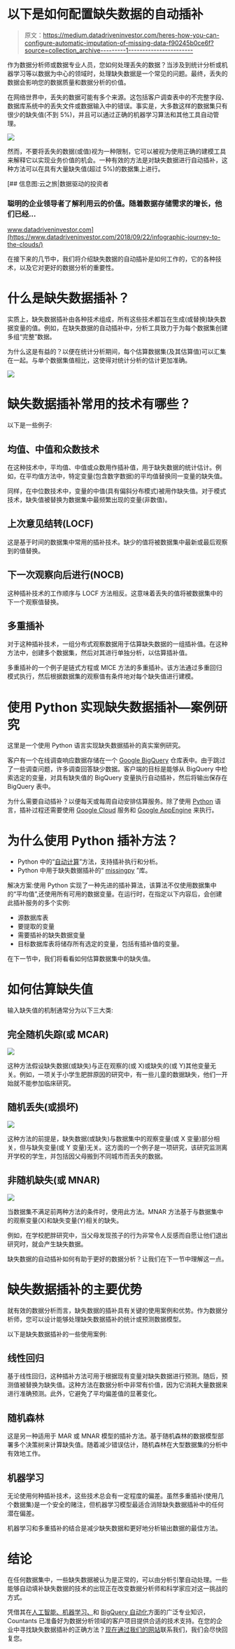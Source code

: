 # 以下是如何配置缺失数据的自动插补

> 原文：<https://medium.datadriveninvestor.com/heres-how-you-can-configure-automatic-imputation-of-missing-data-f90245b0ce6f?source=collection_archive---------1----------------------->

作为数据分析师或数据专业人员，您如何处理丢失的数据？当涉及到统计分析或机器学习等以数据为中心的领域时，处理缺失数据是一个常见的问题。最终，丢失的数据会影响您的数据质量和数据分析的价值。

在网络世界中，丢失的数据可能有多个来源。这包括客户调查表中的不完整字段、数据库系统中的丢失文件或数据输入中的错误。事实是，大多数这样的数据集只有很少的缺失值(不到 5%)，并且可以通过正确的机器学习算法和其他工具自动管理。

![](img/f69b13862119eb8d871738eaa14f7f5f.png)

然而，不要将丢失的数据(或值)视为一种限制，它可以被视为使用正确的建模工具来解释它以实现业务价值的机会。一种有效的方法是对缺失数据进行自动插补，这种方法可以在具有大量缺失值(超过 5%)的数据集上进行。

[](https://www.datadriveninvestor.com/2018/09/22/infographic-journey-to-the-clouds/) [## 信息图:云之旅|数据驱动的投资者

### 聪明的企业领导者了解利用云的价值。随着数据存储需求的增长，他们已经…

www.datadriveninvestor.com](https://www.datadriveninvestor.com/2018/09/22/infographic-journey-to-the-clouds/) 

在接下来的几节中，我们将介绍缺失数据的自动插补是如何工作的，它的各种技术，以及它对更好的数据分析的重要性。

# 什么是缺失数据插补？

实质上，缺失数据插补由各种技术组成，所有这些技术都旨在生成(或替换)缺失数据变量的值。例如，在缺失数据的自动插补中，分析工具致力于为每个数据集创建多组“完整”数据。

为什么这是有益的？以便在统计分析期间，每个估算数据集(及其估算值)可以汇集在一起。与单个数据集值相比，这使得对统计分析的估计更加准确。

![](img/3af2f378580012d87f6afa041e67815d.png)

# 缺失数据插补常用的技术有哪些？

以下是一些例子:

## 均值、中值和众数技术

在这种技术中，平均值、中值或众数用作插补值，用于缺失数据的统计估计。例如，在平均值方法中，特定变量(包含数字数据)的平均值替换同一变量的缺失值。

同样，在中位数技术中，变量的中值(具有偏斜分布模式)被用作缺失值。对于模式技术，缺失值被替换为数据集中最频繁出现的变量(非数值)。

## 上次意见结转(LOCF)

这是基于时间的数据集中常用的插补技术。缺少的值将被数据集中最新或最后观察到的值替换。

## 下一次观察向后进行(NOCB)

这种插补技术的工作顺序与 LOCF 方法相反。这意味着丢失的值将被数据集中的下一个观察值替换。

## 多重插补

对于这种插补技术，一组分布式观察数据用于估算缺失数据的一组插补值。在这种方法中，创建多个数据集，然后对其进行单独分析，以估算插补值。

多重插补的一个例子是链式方程或 MICE 方法的多重插补。该方法通过多重回归模式执行，然后根据数据集的观察值有条件地对每个缺失值进行建模。

# 使用 Python 实现缺失数据插补—案例研究

这里是一个使用 Python 语言实现缺失数据插补的真实案例研究。

客户有一个在线调查响应数据存储在一个 [Google BigQuery](https://cloud.google.com/bigquery/) 仓库表中。由于跳过了一些调查问题，许多调查回答缺少数据。客户端的目标是能够从 BigQuery 中检索选定的变量，对具有缺失值的 BigQuery 变量执行自动插补，然后将输出保存在 BigQuery 表中。

为什么需要自动插补？以便每天或每周自动安排估算服务。除了使用 [Python](https://www.python.org/) 语言，插补过程还需要使用 [Google Cloud](https://cloud.google.com/) 服务和 [Google AppEngine](https://cloud.google.com/appengine/) 来执行。

# 为什么使用 Python 插补方法？

*   Python 中的“[自动计算](https://pypi.org/project/autoimpute/)”方法，支持插补执行和分析。
*   Python 中用于缺失数据插补的“ [missingpy](https://pypi.org/project/missingpy/) ”库。

解决方案:使用 Python 实现了一种先进的插补算法，该算法不仅使用数据集中的“平均值”,还使用所有可用的数据变量。在运行时，在指定以下内容后，会创建此插补服务的多个实例:

*   源数据库表
*   要提取的变量
*   需要插补的缺失数据变量
*   目标数据库表将储存所有选定的变量，包括有插补值的变量。

在下一节中，我们将看看如何估算数据集中的缺失值。

# 如何估算缺失值

输入缺失值的机制通常分为以下三大类:

## 完全随机失踪(或 MCAR)

![](img/9099f14b1f1c3184add7a4ca061a5d20.png)

这种方法假设缺失数据(或缺失)与正在观察的(或 X)或缺失的(或 Y)其他变量无关。例如，一项关于小学生肥胖原因的研究中，有一些儿童的数据缺失，他们一开始就不能参加临床研究。

## 随机丢失(或损坏)

![](img/a413b9d595fac4961c919bef0b38eb27.png)

这种方法的前提是，缺失数据(或缺失)与数据集中的观察变量(或 X 变量)部分相关，但与缺失变量(或 Y 变量)无关。这方面的一个例子是一项研究，该研究监测离开学校的学生，并包括因父母搬到不同城市而丢失的数据。

## 非随机缺失(或 MNAR)

![](img/3a60d8796af49b841c37086c3d64a160.png)

当数据集不满足前两种方法的条件时，使用此方法。MNAR 方法基于与数据集中的观察变量(X)和缺失变量(Y)相关的缺失。

例如，在学校肥胖研究中，当父母发现孩子的行为非常令人反感而自愿让他们退出研究时，就会产生缺失数据。

缺失数据的自动插补如何有助于更好的数据分析？让我们在下一节中理解这一点。

# 缺失数据插补的主要优势

就有效的数据分析而言，缺失数据的插补具有关键的使用案例和优势。作为数据分析师，您可以设计能够处理缺失数据插补的统计或预测数据模型。

以下是缺失数据插补的一些使用案例:

## 线性回归

基于线性回归，这种插补方法可用于根据现有变量对缺失数据进行预测。随后，预测值被替换为缺失值。这种方法在数据分析中非常有价值，因为它消耗大量数据来进行准确预测。此外，它避免了平均偏差值的显著变化。

## 随机森林

这是另一种适用于 MAR 或 MNAR 模型的插补方法。基于随机森林的数据模型部署多个决策树来计算缺失值。随着减少错误估计，随机森林在大型数据集的分析中有效地工作。

## 机器学习

无论使用何种插补技术，这些技术总会有一定程度的偏差。虽然多重插补(使用几个数据集)是一个安全的赌注，但机器学习模型最适合消除缺失数据插补中的任何潜在偏差。

机器学习和多重插补的结合是减少缺失数据和更好地分析输出数据的最佳方法。

# 结论

在任何数据集中，一些缺失数据被认为是正常的，可以由分析引擎自动处理。一些能够自动填补缺失数据的技术的出现正在改变数据分析师和科学家应对这一挑战的方式。

凭借其在[人工智能、机器学习、](https://www.countants.com/blogs/why-is-artificial-intelligence-in-business-analytics-so-critical-for-business-growth/?utm_medium=social&utm_source=Medium&utm_campaign=Traffic)和 [BigQuery 自动化](https://www.countants.com/blogs/implementing-google-bigquery-automation-using-google-analytics-data/?utm_medium=social&utm_source=Medium&utm_campaign=Traffic)方面的广泛专业知识，Countants 已准备好为数据分析领域的客户项目提供合适的技术支持。在您的企业中寻找缺失数据插补的正确方法？[现在通过我们的网站](https://www.countants.com/contact-us/?utm_medium=social&utm_source=Medium&utm_campaign=Traffic)联系我们，我们会尽快回复您。